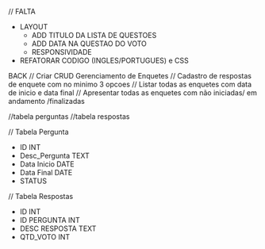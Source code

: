 // FALTA 
- LAYOUT
    - ADD TITULO DA LISTA DE QUESTOES
    - ADD DATA NA QUESTAO DO VOTO
    - RESPONSIVIDADE
- REFATORAR CODIGO (INGLES/PORTUGUES) e CSS


BACK
// Criar CRUD Gerenciamento de Enquetes
// Cadastro de respostas de enquete com no minimo 3 opcoes
// Listar todas as enquetes com data de inicio e data final
// Apresentar todas as enquetes com não iniciadas/ em andamento /finalizadas


//tabela perguntas
//tabela respostas

// Tabela Pergunta
- ID INT
- Desc_Pergunta TEXT
- Data Inicio DATE
- Data Final DATE
- STATUS 

// Tabela Respostas
- ID INT
- ID PERGUNTA INT
- DESC RESPOSTA TEXT
- QTD_VOTO INT